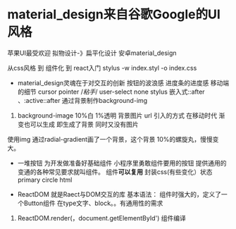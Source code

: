 # material_design来自谷歌Google的UI风格
苹果UI最受欢迎 拟物设计-》扁平化设计
安卓material_design

从css风格 到 组件化 到 react入门
stylus -w index.styl -o index.css

- material_design灵魂在于对交互的创新 按钮的波浪感 进度条的进度感
移动端的细节
cursor pointer /*粘手*/
user-select none
stylus 嵌入式::after 、:active::after
通过背景制作background-img
1. background-image 10%白 1%透明
背景图片 url 引入的方式 在移动时代 渐变也可以生成
即生成了背景 同时又没有图片

使用img 通过radial-gradient画了一个背景，这个背景 10%的螺旋丸，慢慢变大。

- 一堆按钮
  为开发做准备好基础组件 小程序里勇敢组件要用的按钮 
  提供通用的 变通的各种常见要求就叫组件。
  组件**可以复用**
  封装css(有些变化）状态 primary circle html

- ReactDOM 就是Raect与DOM交互的库
基本语法：
组件时强大的，定义了一个Button组件 在type文字、block。。有通用性的需求
1. ReactDOM.render(，document.getElementById') 组件编译